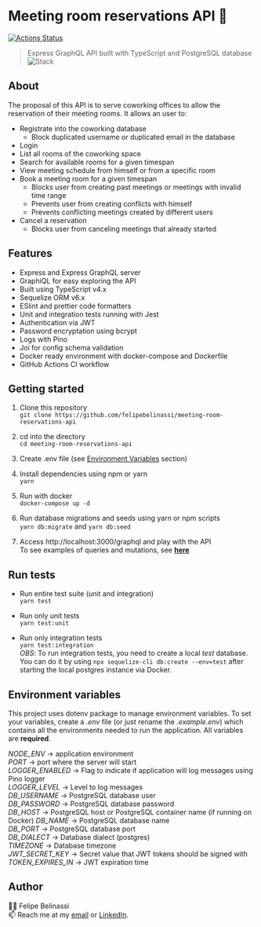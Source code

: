 # Meeting room reservations API 🏢
[![Actions Status](https://github.com/felipebelinassi/meeting-room-reservations-api/workflows/Deploy%20Application/badge.svg)](https://github.com/felipebelinassi/meeting-room-reservations-api/actions)

> Express GraphQL API built with TypeScript and PostgreSQL database
![Stack](https://i.imgur.com/VHKwYRV.png)

## About  
The proposal of this API is to serve coworking offices to allow the reservation of their meeting rooms. It allows an user to:
* Registrate into the coworking database
  - Block duplicated username or duplicated email in the database
* Login
* List all rooms of the coworking space
* Search for available rooms for a given timespan
* View meeting schedule from himself or from a specific room
* Book a meeting room for a given timespan
  - Blocks user from creating past meetings or meetings with invalid time range
  - Prevents user from creating conflicts with himself
  - Prevents conflicting meetings created by different users
* Cancel a reservation
  - Blocks user from canceling meetings that already started

## Features
* Express and Express GraphQL server
* GraphiQL for easy exploring the API
* Built using TypeScript v4.x
* Sequelize ORM v6.x
* ESlint and prettier code formatters
* Unit and integration tests running with Jest
* Authentication via JWT
* Password encryptation using bcrypt
* Logs with Pino
* Joi for config schema validation
* Docker ready environment with docker-compose and Dockerfile
* GitHub Actions CI workflow

## Getting started

1. Clone this repository  
```git clone https://github.com/felipebelinassi/meeting-room-reservations-api```

2. cd into the directory  
```cd meeting-room-reservations-api```

3. Create .env file (see [Environment Variables](#environment-variables) section)

4. Install dependencies using npm or yarn  
```yarn```

5. Run with docker  
```docker-compose up -d```

6. Run database migrations and seeds using yarn or npm scripts  
```yarn db:migrate``` and ```yarn db:seed```

7. Access http://localhost:3000/graphql and play with the API  
To see examples of queries and mutations, see [**here**](./src/graphql/EXAMPLES.md)

## Run tests

- Run entire test suite (unit and integration)  
```yarn test```

- Run only unit tests  
```yarn test:unit```

- Run only integration tests  
```yarn test:integration```  
*OBS*: To run integration tests, you need to create a local *test* database. You can do it by using ```npx sequelize-cli db:create --env=test``` after starting the local postgres instance via Docker.  

## Environment variables
This project uses dotenv package to manage environment variables. To set your variables, create a *.env* file (or just rename the *.example.env*) which contains all the environments needed to run the application. All variables are **required**.

*NODE_ENV* -> application environment  
*PORT* -> port where the server will start  
*LOGGER_ENABLED* -> Flag to indicate if application will log messages using Pino logger  
*LOGGER_LEVEL* -> Level to log messages  
*DB_USERNAME* -> PostgreSQL database user  
*DB_PASSWORD* -> PostgreSQL database password  
*DB_HOST* -> PostgreSQL host or PostgreSQL container name (if running on Docker)
*DB_NAME* -> PostgreSQL database name  
*DB_PORT* -> PostgreSQL database port  
*DB_DIALECT* -> Database dialect (postgres)  
*TIMEZONE* -> Database timezone  
*JWT_SECRET_KEY* -> Secret value that JWT tokens should be signed with  
*TOKEN_EXPIRES_IN* -> JWT expiration time

## Author
👨‍💻 Felipe Belinassi  
📫 Reach me at my [email](mailto:felipebelinassi@gmail.com) or [LinkedIn](https://www.linkedin.com/in/felipe-belinassi/).
